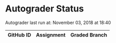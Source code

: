 # Autograder Status
Autograder last run at: November 03, 2018 at 18:40

| GitHub ID | Assignment | Graded Branch |
|-----------|------------|---------------|
